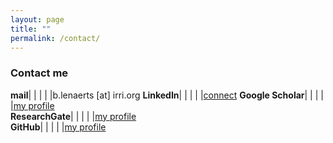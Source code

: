```yaml
---
layout: page
title: ""
permalink: /contact/
---
```


### Contact me

**mail**| | | | |b.lenaerts [at] irri.org
**LinkedIn**| | | | |[connect](https://www.linkedin.com/in/bertlenaerts) 
**Google Scholar**| | | | |[my profile](https://scholar.google.be/citations?user=RP4y7_8AAAAJ&hl=nl)   
**ResearchGate**| | | | |[my profile](https://www.researchgate.net/profile/Bert_Lenaerts/publications)   
**GitHub**| | | | |[my profile](https://github.com/BertLenaerts) 
